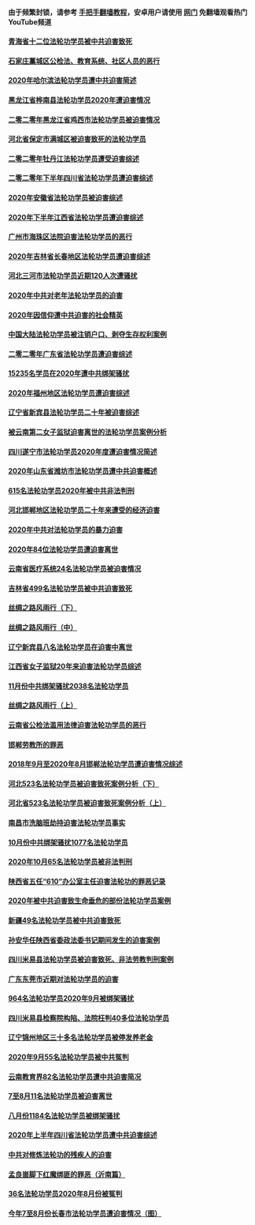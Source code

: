 #### 由于频繁封锁，请参考 [手把手翻墙教程](https://github.com/gfw-breaker/guides/wiki/)，安卓用户请使用 [网门](https://github.com/gfw-breaker/nogfw/blob/master/dl.md?t=01252001) 免翻墙观看热门YouTube频道 

#### [青海省十二位法轮功学员被中共迫害致死](../pages/328/419002.md?t=01252001) 

#### [石家庄藁城区公检法、教育系统、社区人员的恶行](../pages/328/419000.md?t=01252001) 

#### [2020年哈尔滨法轮功学员遭中共迫害简述](../pages/328/418966.md?t=01252001) 

#### [黑龙江省桦南县法轮功学员2020年遭迫害情况](../pages/328/418993.md?t=01252001) 

#### [二零二零年黑龙江省鸡西市法轮功学员被迫害情况](../pages/328/418957.md?t=01252001) 

#### [河北省保定市满城区被迫害致死的法轮功学员](../pages/328/418806.md?t=01252001) 

#### [二零二零年牡丹江法轮功学员遭受迫害综述](../pages/328/418822.md?t=01252001) 

#### [二零二零年下半年四川省法轮功学员遭迫害综述](../pages/328/418762.md?t=01252001) 

#### [2020年安徽省法轮功学员被迫害综述](../pages/328/418751.md?t=01252001) 

#### [2020年下半年江西省法轮功学员遭迫害综述](../pages/328/418732.md?t=01252001) 

#### [广州市海珠区法院迫害法轮功学员的恶行](../pages/328/418722.md?t=01252001) 

#### [2020年吉林省长春地区法轮功学员遭迫害综述](../pages/328/418422.md?t=01252001) 

#### [河北三河市法轮功学员近期120人次遭骚扰](../pages/328/418620.md?t=01252001) 

#### [2020年中共对老年法轮功学员的迫害](../pages/328/418627.md?t=01252001) 

#### [2020年因信仰遭中共迫害的社会精英](../pages/328/418601.md?t=01252001) 

#### [中国大陆法轮功学员被注销户口、剥夺生存权利案例](../pages/328/418575.md?t=01252001) 

#### [二零二零年广东省法轮功学员遭迫害综述](../pages/328/418452.md?t=01252001) 

#### [15235名学员在2020年遭中共绑架骚扰](../pages/328/418447.md?t=01252001) 

#### [2020年福州地区法轮功学员遭迫害综述](../pages/328/418352.md?t=01252001) 

#### [辽宁省新宾县法轮功学员二十年被迫害综述](../pages/328/418318.md?t=01252001) 

#### [被云南第二女子监狱迫害离世的法轮功学员案例分析](../pages/328/417986.md?t=01252001) 

#### [四川遂宁市法轮功学员2020年度遭迫害情况简述](../pages/328/418083.md?t=01252001) 

#### [2020年山东省潍坊市法轮功学员遭中共迫害概述](../pages/328/418128.md?t=01252001) 

#### [615名法轮功学员2020年被中共非法判刑](../pages/328/418123.md?t=01252001) 

#### [河北邯郸地区法轮功学员二十年来遭受的经济迫害](../pages/328/417554.md?t=01252001) 

#### [2020年中共对法轮功学员的暴力迫害](../pages/328/416854.md?t=01252001) 

#### [2020年84位法轮功学员遭迫害离世](../pages/328/416947.md?t=01252001) 

#### [云南省医疗系统24名法轮功学员被迫害情况](../pages/328/416978.md?t=01252001) 

#### [吉林省499名法轮功学员被中共迫害致死](../pages/328/416519.md?t=01252001) 

#### [丝绸之路风雨行（下）](../pages/328/416166.md?t=01252001) 

#### [丝绸之路风雨行（中）](../pages/328/416165.md?t=01252001) 

#### [辽宁新宾县八名法轮功学员在迫害中离世](../pages/328/416383.md?t=01252001) 

#### [江西省女子监狱20年来迫害法轮功学员综述](../pages/328/416327.md?t=01252001) 

#### [11月份中共绑架骚扰2038名法轮功学员](../pages/328/416210.md?t=01252001) 

#### [丝绸之路风雨行（上）](../pages/328/416167.md?t=01252001) 

#### [云南省公检法滥用法律迫害法轮功学员的恶行](../pages/328/416012.md?t=01252001) 

#### [邯郸劳教所的罪恶](../pages/328/415894.md?t=01252001) 

#### [2018年9月至2020年8月邯郸法轮功学员遭迫害情况综述](../pages/328/415563.md?t=01252001) 

#### [河北523名法轮功学员被迫害致死案例分析（下）](../pages/328/414942.md?t=01252001) 

#### [河北省523名法轮功学员被迫害致死案例分析（上）](../pages/328/414941.md?t=01252001) 

#### [南昌市洗脑班劫持迫害法轮功学员事实](../pages/328/415048.md?t=01252001) 

#### [10月份中共绑架骚扰1077名法轮功学员](../pages/328/414995.md?t=01252001) 

#### [2020年10月65名法轮功学员被非法判刑](../pages/328/414617.md?t=01252001) 

#### [陕西省五任“610”办公室主任迫害法轮功的罪恶记录](../pages/328/414486.md?t=01252001) 

#### [2020年被中共迫害致生命垂危的部份法轮功学员案例](../pages/328/414427.md?t=01252001) 

#### [新疆49名法轮功学员被中共迫害致死](../pages/328/414290.md?t=01252001) 

#### [孙安华任陕西省委政法委书记期间发生的迫害案例](../pages/328/414015.md?t=01252001) 

#### [四川米易县法轮功学员被迫害致死、非法劳教判刑案例](../pages/328/413847.md?t=01252001) 

#### [广东东莞市近期对法轮功学员的迫害](../pages/328/413888.md?t=01252001) 

#### [964名法轮功学员2020年9月被绑架骚扰](../pages/328/413838.md?t=01252001) 

#### [四川米易县检察院构陷、法院枉判40多位法轮功学员](../pages/328/413691.md?t=01252001) 

#### [辽宁锦州地区三十多名法轮功学员被停发养老金](../pages/328/413687.md?t=01252001) 

#### [2020年9月55名法轮功学员被中共冤判](../pages/328/413572.md?t=01252001) 

#### [云南教育界82名法轮功学员遭中共迫害简况](../pages/328/413422.md?t=01252001) 

#### [7至8月11名法轮功学员被迫害离世](../pages/328/412209.md?t=01252001) 

#### [八月份1184名法轮功学员被绑架骚扰](../pages/328/411862.md?t=01252001) 

#### [2020年上半年四川省法轮功学员遭中共迫害综述](../pages/328/411824.md?t=01252001) 

#### [中共对修炼法轮功的残疾人的迫害](../pages/328/411557.md?t=01252001) 

#### [孟良崮脚下红魔绑匪的罪恶（沂南篇）](../pages/328/411275.md?t=01252001) 

#### [36名法轮功学员2020年8月份被冤判](../pages/328/411527.md?t=01252001) 

#### [今年7至8月份长春市法轮功学员遭迫害情况（图）](../pages/328/411564.md?t=01252001) 

